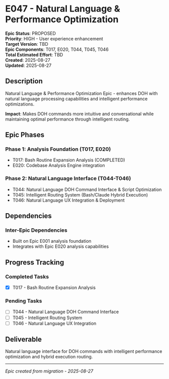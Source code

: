 # E047 - Natural Language & Performance Optimization

**Epic Status**: PROPOSED  
**Priority**: HIGH - User experience enhancement  
**Target Version**: TBD  
**Epic Components**: T017, E020, T044, T045, T046  
**Total Estimated Effort**: TBD  
**Created**: 2025-08-27  
**Updated**: 2025-08-27

## Description

Natural Language & Performance Optimization Epic - enhances DOH with natural language processing capabilities and intelligent performance optimizations.

**Impact**: Makes DOH commands more intuitive and conversational while maintaining optimal performance through intelligent routing.

## Epic Phases

### Phase 1: Analysis Foundation (T017, E020)

- T017: Bash Routine Expansion Analysis (COMPLETED)
- E020: Codebase Analysis Engine integration

### Phase 2: Natural Language Interface (T044-T046)

- T044: Natural Language DOH Command Interface & Script Optimization
- T045: Intelligent Routing System (Bash/Claude Hybrid Execution)  
- T046: Natural Language UX Integration & Deployment

## Dependencies

### Inter-Epic Dependencies

- Built on Epic E001 analysis foundation
- Integrates with Epic E020 analysis capabilities

## Progress Tracking

### Completed Tasks

- [x] T017 - Bash Routine Expansion Analysis

### Pending Tasks  

- [ ] T044 - Natural Language DOH Command Interface
- [ ] T045 - Intelligent Routing System
- [ ] T046 - Natural Language UX Integration

## Deliverable

Natural language interface for DOH commands with intelligent performance optimization and hybrid execution routing.

---

*Epic created from migration - 2025-08-27*
